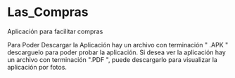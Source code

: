 # Las_Compras
Aplicación para facilitar compras

Para Poder Descargar la Aplicación hay un archivo con terminación " .APK " descarguelo para poder probar la  aplicación.
Si desea ver la aplicación hay un archivo con terminación ".PDF ", puede descargarlo para visualizar la aplicación por fotos.
